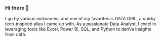 ### Hi there 👋
 I go by various nicknames, and one of my favorites is DATA GIRL, a quirky tech-inspired alias I came up with. As a passionate Data Analyst, I excel in leveraging tools like Excel, Power BI, SQL, and Python to derive insights from data. 
<!--
**data-girlCode/data-girlCode** is a ✨ _special_ ✨ repository because its `README.md` (this file) appears on your GitHub profile.

Here are some ideas to get you started:

- 🔭 I’m currently working on WT fellowship training projects.
- 🌱 I’m currently learning Power BI, SQL, API, and more
- 👯 I’m looking to collaborate on Open source projects and projects in general
- 🤔 I’m looking for help with python 
- 💬 Ask me about ...
- 📫 How to reach me: sharoncodesdata@gmail.com
- 😄 Pronouns: ...
- ⚡ Fun fact: ... I love adventures
-->
